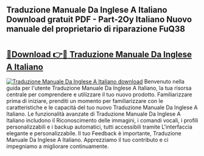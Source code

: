 ## Traduzione Manuale Da Inglese A Italiano Download gratuit PDF - Part-2Oy Italiano Nuovo manuale del proprietario di riparazione FuQ38

# <h2><a href="http://dfgqae.blite.top/?on=Traduzione+Manuale+Da+Inglese+A+Italiano">🔗Download 👉🔴 Traduzione Manuale Da Inglese A Italiano</a></h2>

[![Traduzione Manuale Da Inglese A Italiano download](https://i.imgur.com/lujVjoI.png)](http://dfgqae.blite.top/?on=Traduzione+Manuale+Da+Inglese+A+Italiano)
Benvenuto nella guida per l'utente Traduzione Manuale Da Inglese A Italiano, la tua risorsa centrale per comprendere e utilizzare il tuo nuovo prodotto. Familiarizzare prima di iniziare, prenditi un momento per familiarizzare con le caratteristiche e le capacità del tuo nuovo Traduzione Manuale Da Inglese A Italiano. Le funzionalità avanzate di Traduzione Manuale Da Inglese A Italiano includono il Riconoscimento delle immagini, i comandi vocali, i profili personalizzabili e i backup automatici, tutti accessibili tramite L'interfaccia elegante e personalizzabile. Il tuo Feedback è importante, Traduzione Manuale Da Inglese A Italiano. Apprezziamo il tuo contributo e ci impegniamo a migliorare continuamente.
